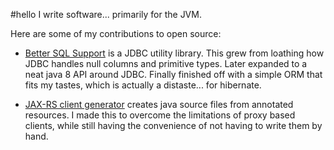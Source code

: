#hello
I write software... primarily for the JVM.

Here are some of my contributions to open source:
* [Better SQL Support](https://github.com/yeagy/bss) is a JDBC utility library. This grew from loathing how JDBC handles null columns and primitive types. Later expanded to a neat java 8 API around JDBC. Finally finished off with a simple ORM that fits my tastes, which is actually a distaste... for hibernate.

* [JAX-RS client generator](https://github.com/yeagy/jaxrs-client-gen) creates java source files from annotated resources. I made this to overcome the limitations of proxy based clients, while still having the convenience of not having to write them by hand.